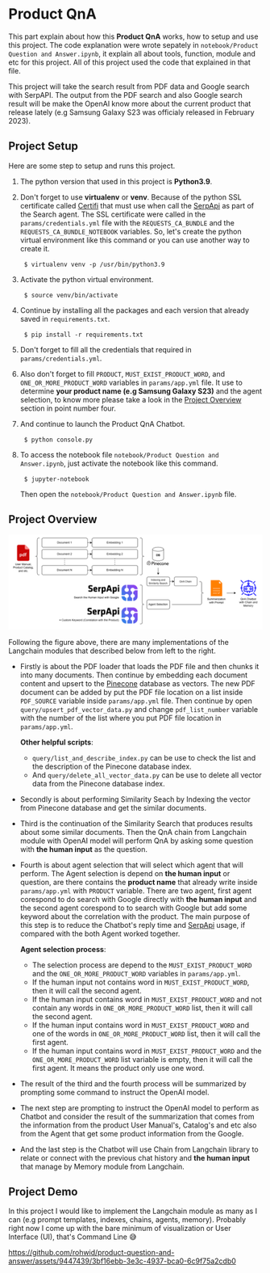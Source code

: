 # Product QnA

This part explain about how this **Product QnA** works, how to setup and use this project. The code explanation were wrote sepately in `notebook/Product Question and Answer.ipynb`, it explain all about tools, function, module and etc for this project. All of this project used the code that explained in that file.

This project will take the search result from PDF data and Google search with SerpAPI. The output from the PDF search and also Google search result will be make the OpenAI know more about the current product that release lately (e.g Samsung Galaxy S23 was officialy released in February 2023).

## Project Setup

Here are some step to setup and runs this project.
1. The python version that used in this project is **Python3.9**.
2. Don't forget to use **virtualenv** or **venv**. Because of the python SSL certificate called [Certifi](https://stackoverflow.com/questions/42982143/python-requests-how-to-use-system-ca-certificates-debian-ubuntu) that must use when call the [SerpApi](https://serpapi.com/) as part of the Search agent. The SSL certificate were called in the `params/credentials.yml` file with the `REQUESTS_CA_BUNDLE` and the `REQUESTS_CA_BUNDLE_NOTEBOOK` variables. So, let's create the python virtual environment like this command or you can use another way to create it.

        $ virtualenv venv -p /usr/bin/python3.9

3. Activate the python virtual environment.

        $ source venv/bin/activate

4. Continue by installing all the packages and each version that already saved in `requirements.txt`.

        $ pip install -r requirements.txt

5. Don't forget to fill all the credentials that required in `params/credentials.yml`.
6. Also don't forget to fill `PRODUCT`, `MUST_EXIST_PRODUCT_WORD`, and `ONE_OR_MORE_PRODUCT_WORD` variables in `params/app.yml` file. It use to determine **your product name (e.g Samsung Galaxy S23)** and the agent selection, to know more please take a look in the [Project Overview](https://github.com/rohwid/product-question-and-answer#project-overview) section in point number four.
7. And continue to launch the Product QnA Chatbot.

        $ python console.py

8. To access the notebook file `notebook/Product Question and Answer.ipynb`, just activate the notebook like this command.

        $ jupyter-notebook

    Then open the `notebook/Product Question and Answer.ipynb` file.

## Project Overview

<img src="img/langchain_architecture.png" width="1000"/>

Following the figure above, there are many implementations of the Langchain modules that described below from left to the right.

+ Firstly is about the PDF loader that loads the PDF file and then chunks it into many documents. Then continue by embedding each document content and upsert to the [Pinecone](https://www.pinecone.io/) database as vectors. The new PDF document can be added by put the PDF file location on a list inside `PDF_SOURCE` variable inside `params/app.yml` file. Then continue by open `query/upsert_pdf_vector_data.py` and change `pdf_list_number` variable with the number of the list where you put PDF file location in `params/app.yml`.
  
    **Other helpful scripts**:
    + `query/list_and_describe_index.py` can be use to check the list and the description of the Pinecone database index.
    + And `query/delete_all_vector_data.py` can be use to delete all vector data from the Pinecone database index.

+ Secondly is about performing Similarity Seach by Indexing the vector from Pinecone database and get the similar documents.
+ Third is the continuation of the Similarity Search that produces results about some similar documents. Then the QnA chain from Langchain module with OpenAI model will perform QnA by asking some question with **the human input** as the question.
+ Fourth is about agent selection that will select which agent that will perform. The Agent selection is depend on **the human input** or question, are there contains the **product name** that already write inside `params/app.yml` with `PRODUCT` variable. There are two agent, first agent corespond to do search with Google directly with **the human input** and the second agent corespond to to search with Google but add some keyword about the correlation with the product. The main purpose of this step is to reduce the Chatbot's reply time and [SerpApi](https://serpapi.com/) usage, if compared with the both Agent worked together.

    **Agent selection process**:
    + The selection process are depend to the `MUST_EXIST_PRODUCT_WORD` and the `ONE_OR_MORE_PRODUCT_WORD` variables in `params/app.yml`.
    + If the human input not contains word in `MUST_EXIST_PRODUCT_WORD`, then it will call the second agent.
    + If the human input contains word in `MUST_EXIST_PRODUCT_WORD` and not contain any words in `ONE_OR_MORE_PRODUCT_WORD` list, then it will call the second agent.
    + If the human input contains word in `MUST_EXIST_PRODUCT_WORD` and one of the words in `ONE_OR_MORE_PRODUCT_WORD` list, then it will call the first agent.
    + If the human input contains word in `MUST_EXIST_PRODUCT_WORD` and the `ONE_OR_MORE_PRODUCT_WORD` list variable is empty, then it will call the first agent. It means the product only use one word.

+ The result of the third and the fourth process will be summarized by prompting some command to instruct the OpenAI model.
+ The next step are prompting to instruct the OpenAI model to perform as Chatbot and consider the result of the summarization that comes from the information from the product User Manual's, Catalog's and etc also from the Agent that get some product information from the Google.
+ And the last step is the Chatbot will use Chain from Langchain library to relate or connect with the previous chat history and **the human input** that manage by Memory module from Langchain.

## Project Demo

In this project I would like to implement the Langchain module as many as I can (e.g prompt templates,
indexes, chains, agents, memory). Probably right now I come up with the bare minimum of visualization or User Interface (UI), that's Command Line :sweat_smile:

https://github.com/rohwid/product-question-and-answer/assets/9447439/3bf16ebb-3e3c-4937-bca0-6c9f75a2cdb0
